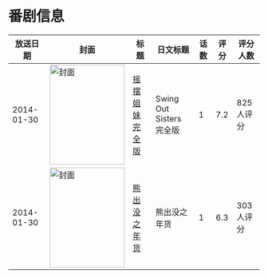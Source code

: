 # 番剧信息

|放送日期|封面|标题|日文标题|话数|评分|评分人数|
|---|---|---|---|---|---|---|
|2014-01-30|<img src="https://bangumi.tv/img/no_icon_subject.png" alt="封面" style="width:150px;height:200px;object-fit:cover;">|[摇摆姐妹 完全版](https://bangumi.tv/subject/95609)|Swing Out Sisters 完全版|1|7.2|825人评分|
|2014-01-30|<img src="https://lain.bgm.tv/pic/cover/c/d9/a0/107538_S1fgW.jpg" alt="封面" style="width:150px;height:200px;object-fit:cover;">|[熊出没之年货](https://bangumi.tv/subject/107538)|熊出没之年货|1|6.3|303人评分|
